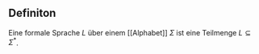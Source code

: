 ## Definiton

Eine formale Sprache $L$ über einem [[Alphabet]] $\Sigma$ ist eine Teilmenge $L \subseteq \Sigma^*$.

